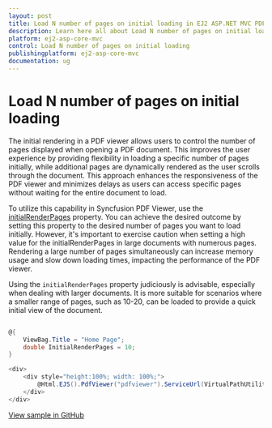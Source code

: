 ```yaml
---
layout: post
title: Load N number of pages on initial loading in EJ2 ASP.NET MVC PDF Viewer | Syncfusion
description: Learn here all about Load N number of pages on initial loading in ASP.NET MVC PDF Viewer component of Syncfusion Essential JS 2 and more.
platform: ej2-asp-core-mvc
control: Load N number of pages on initial loading
publishingplatform: ej2-asp-core-mvc
documentation: ug
---
```


# Load N number of pages on initial loading

The initial rendering in a PDF viewer allows users to control the number of pages displayed when opening a PDF document. This improves the user experience by providing flexibility in loading a specific number of pages initially, while additional pages are dynamically rendered as the user scrolls through the document. This approach enhances the responsiveness of the PDF viewer and minimizes delays as users can access specific pages without waiting for the entire document to load.

To utilize this capability in Syncfusion PDF Viewer, use the [initialRenderPages](https://help.syncfusion.com/cr/aspnetmvc-js2/syncfusion.ej2.pdfviewer.pdfviewer.html#Syncfusion_EJ2_PdfViewer_PdfViewer_InitialRenderPages) property. You can achieve the desired outcome by setting this property to the desired number of pages you want to load initially. However, it's important to exercise caution when setting a high value for the initialRenderPages in large documents with numerous pages. Rendering a large number of pages simultaneously can increase memory usage and slow down loading times, impacting the performance of the PDF viewer.

Using the `initialRenderPages` property judiciously is advisable, especially when dealing with larger documents. It is more suitable for scenarios where a smaller range of pages, such as 10-20, can be loaded to provide a quick initial view of the document.

```cs

@{
    ViewBag.Title = "Home Page";
    double InitialRenderPages = 10;
}

<div>
    <div style="height:100%; width: 100%;">
        @Html.EJS().PdfViewer("pdfviewer").ServiceUrl(VirtualPathUtility.ToAbsolute("~/Home/")).DocumentPath("PDF_Succinctly.pdf").InitialRenderPages(InitialRenderPages).Render()
    </div>
</div>

```

[View sample in GitHub]()